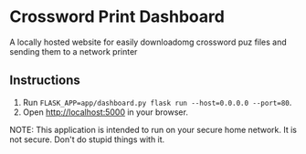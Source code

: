 # Crossword Print Dashboard

A locally hosted website for easily downloadomg crossword puz files and sending them to a network printer

## Instructions
1. Run `FLASK_APP=app/dashboard.py flask run --host=0.0.0.0 --port=80`. 
2. Open [http://localhost:5000](http://localhost:5000) in your browser.

NOTE: This application is intended to run on your secure home network. It is not secure.  Don't do stupid things with it.